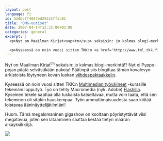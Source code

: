 ```yaml
---
layout: post
language: fi
id: 52dbcff4047ed29225ffac81
title: "OMG-uutiset"
date: 2007-04-14T12:32:00+03:00
categories: general
excerpt: |
  <p>Nyt on Maailman Kirjat<sup>tm</sup> sekaisin: jo kolmas blogi-merkintä!? Nyt ei Pyppe-pojan päätä selvästikään pakota! Päätinpä siis blogittaa tämän kovalevyn arkistoista löytyneen kovan luokan <a href='/files/omg-uutiset/index.html'>viihdespektaakkelin</a>.</p>
  
  <p>Kyseessä on noin vuosi sitten TKK:n <a href='http://www.tml.tkk.fi/Opinnot/T-111.4003/'>Multimedian työvälineet</a> -kurssille tekemäni lopputyö. Työ on tehty Macromedia (nyk. Adobe) <a href='http://www.adobe.com/products/flashplayer/'>Flashilla</a>. Kyseinen tekele saattaa olla tuskaista katseltavaa, mutta voin taata, että sen tekeminen oli sitäkin hauskempaa. Työn ammattimaisuudesta saan kiittää loistavaa ääninäyttelijätiimiäni!</p>
---
```

<p>Nyt on Maailman Kirjat<sup>tm</sup> sekaisin: jo kolmas blogi-merkintä!? Nyt ei Pyppe-pojan päätä selvästikään pakota! Päätinpä siis blogittaa tämän kovalevyn arkistoista löytyneen kovan luokan <a href='/files/omg-uutiset/index.html'>viihdespektaakkelin</a>.</p>

<p>Kyseessä on noin vuosi sitten TKK:n <a href='http://www.tml.tkk.fi/Opinnot/T-111.4003/'>Multimedian työvälineet</a> -kurssille tekemäni lopputyö. Työ on tehty Macromedia (nyk. Adobe) <a href='http://www.adobe.com/products/flashplayer/'>Flashilla</a>. Kyseinen tekele saattaa olla tuskaista katseltavaa, mutta voin taata, että sen tekeminen oli sitäkin hauskempaa. Työn ammattimaisuudesta saan kiittää loistavaa ääninäyttelijätiimiäni!</p>

<p>Huom. Tämä megalomaninen gigashow on kooltaan pöyristyttävät viisi megatavua, joten sen lataaminen saattaa kestää tietyn määrän aikayksikköjä.</p>

<div class="center">
  <a href="@@FILE(uutiset.swf)@@" id="omg_uutiset_swf_link">
    <img src="@@FILE(omg-uutiset.jpg)@@" />
  </a>
</div>


<script type="text/javascript">
$(function() {
  $("#omg_uutiset_swf_link").fancybox({
    type: 'swf',
    width: 800,
    height: 600
  });
});
</script>